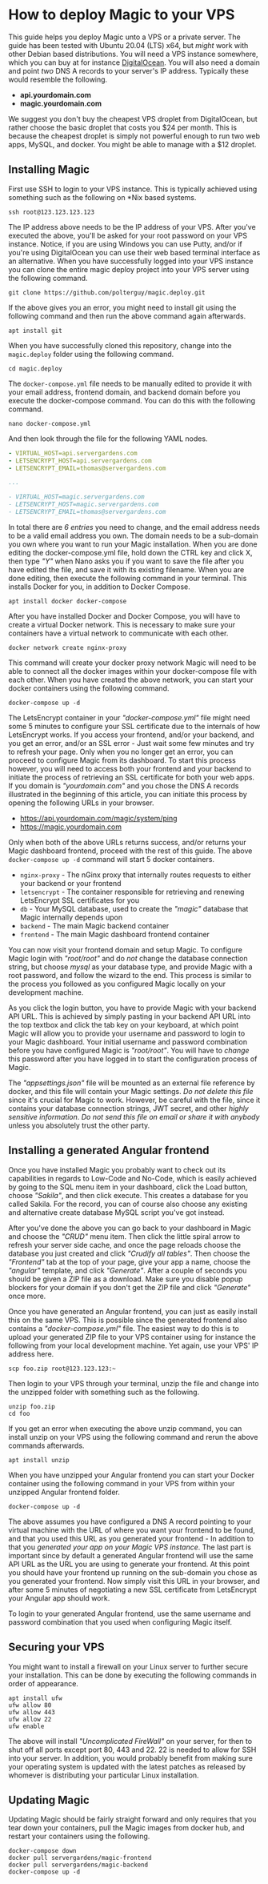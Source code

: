 
# How to deploy Magic to your VPS

This guide helps you deploy Magic unto a VPS or a private server. The guide has been tested with
Ubuntu 20.04 (LTS) x64, but _might_ work with other Debian based distributions. You will need a
VPS instance somewhere, which you can buy at for instance [DigitalOcean](https://www.digitalocean.com/).
You will also need a domain and point _two_ DNS A records to your server's IP address. Typically
these would resemble the following.

* __api.yourdomain.com__
* __magic.yourdomain.com__

We suggest you don't buy the cheapest VPS droplet from DigitalOcean, but rather choose
the basic droplet that costs you $24 per month. This is because the cheapest droplet is simply
not powerful enough to run two web apps, MySQL, and docker. You might be able to manage with a $12
droplet.

## Installing Magic

First use SSH to login to your VPS instance. This is typically achieved using something such as the following
on *Nix based systems.

```
ssh root@123.123.123.123
```

The IP address above needs to be the IP address of your VPS. After you've executed the above, you'll be
asked for your root password on your VPS instance. Notice, if you are using Windows you can use Putty, and/or
if you're using DigitalOcean you can use their web based terminal interface as an alternative. When you have
successfully logged into your VPS instance you can clone the entire magic deploy project into your VPS server
using the following command.

```
git clone https://github.com/polterguy/magic.deploy.git
```

If the above gives you an error, you might need to install git using the following
command and then run the above command again afterwards.

```
apt install git
```

When you have successfully cloned this repository, change into the `magic.deploy` folder
using the following command.

```
cd magic.deploy
```

The `docker-compose.yml` file needs to be manually edited to provide it with your
email address, frontend domain, and backend domain before you execute the docker-compose command.
You can do this with the following command.

```
nano docker-compose.yml
```

And then look through the file for the following YAML nodes.

```yaml
- VIRTUAL_HOST=api.servergardens.com
- LETSENCRYPT_HOST=api.servergardens.com
- LETSENCRYPT_EMAIL=thomas@servergardens.com

...

- VIRTUAL_HOST=magic.servergardens.com
- LETSENCRYPT_HOST=magic.servergardens.com
- LETSENCRYPT_EMAIL=thomas@servergardens.com
```

In total there are _6 entries_ you need to change, and the email address needs to be a valid email
address you own. The domain needs to be a sub-domain you own where you want to run your Magic
installation. When you are done editing the docker-compose.yml file, hold down the CTRL key and
click X, then type _"Y"_ when Nano asks you if you want to save the file after you have edited the
file, and save it with its existing filename. When you are done editing,
then execute the following command in your terminal. This installs Docker for you, in addition
to Docker Compose.

```
apt install docker docker-compose
```

After you have installed Docker and Docker Compose, you will have to create a virtual Docker network.
This is necessary to make sure your containers have a virtual network to communicate with each other.

```
docker network create nginx-proxy
```

This command will create your docker proxy network Magic will need to be able to connect
all the docker images within your docker-compose file with each other. When you have created the
above network, you can start your docker containers using the following command.

```
docker-compose up -d
```

The LetsEncrypt container in your _"docker-compose.yml"_ file might need some 5
minutes to configure your SSL certificate due to the internals of how LetsEncrypt works. If you
access your frontend, and/or your backend, and you get an error, and/or an SSL error - Just wait
some few minutes and try to refresh your page. Only when you no longer get an error, you can
proceed to configure Magic from its dashboard. To start this process however, you will need
to access both your frontend and your backend to initiate the process of retrieving an SSL
certificate for both your web apps. If you domain is _"yourdomain.com"_ and you chose the DNS
A records illustrated in the beginning of this article, you can initiate this process by
opening the following URLs in your browser.

* https://api.yourdomain.com/magic/system/ping
* https://magic.yourdomain.com

Only when both of the above URLs returns success, and/or returns your Magic dashboard frontend, proceed
with the rest of this guide. The above `docker-compose up -d` command will start 5 docker containers.

* `nginx-proxy` - The nGinx proxy that internally routes requests to either your backend or your frontend
* `letsencrypt` - The container responsible for retrieving and renewing LetsEncrypt SSL certificates for you
* `db` - Your MySQL database, used to create the _"magic"_ database that Magic internally depends upon
* `backend` - The main Magic backend container
* `frontend` - The main Magic dashboard frontend container

You can now visit your frontend domain and setup Magic. To configure Magic login with _"root/root"_ and do _not_
change the database connection string, but choose _mysql_ as your database type, and provide Magic with
a root password, and follow the wizard to the end. This process is similar to the process you followed
as you configured Magic locally on your development machine.

As you click the login button, you have to provide Magic with your backend API URL.
This is achieved by simply pasting in your backend API URL into the top textbox and click the tab key
on your keyboard, at which point Magic will allow you to provide your username and password to login
to your Magic dashboard. Your initial username and password combination before you have configured
Magic is _"root/root"_. You will have to _change_ this password after you have logged in to start
the configuration process of Magic.

The _"appsettings.json"_ file will be mounted as an external file reference by docker, and
this file will contain your Magic settings. _Do not delete this file_ since it's crucial for Magic to
work. However, be careful with the file, since it contains your database connection strings, JWT secret,
and other _highly sensitive information_. _Do not send this file on email or share it with anybody_ unless
you absolutely trust the other party.

## Installing a generated Angular frontend

Once you have installed Magic you probably want to check out its capabilities in regards to Low-Code
and No-Code, which is easily achieved by going to the SQL menu item in your dashboard, click the Load
button, choose _"Sakila"_, and then click execute. This creates a database for you called Sakila.
For the record, you can of course also choose any existing and alternative create database MySQL
script you've got instead.

After you've done the above you can go back to your dashboard in Magic and choose the _"CRUD"_
menu item. Then click the little spiral arrow to refresh your server side cache, and once the page
reloads choose the database you just created and click _"Crudify all tables"_. Then choose the _"Frontend"_
tab at the top of your page, give your app a name, choose the _"angular"_ template, and click _"Generate"_.
After a couple of seconds you should be given a ZIP file as a download. Make sure you disable popup blockers
for your domain if you don't get the ZIP file and click _"Generate"_ once more.

Once you have generated an Angular frontend, you can just as easily install this on the same VPS. This
is possible since the generated frontend also contains a _"docker-compose.yml"_ file. The easiest way
to do this is to upload your generated ZIP file to your VPS container using for instance the following
from your local development machine. Yet again, use your VPS' IP address here.

```
scp foo.zip root@123.123.123:~
```

Then login to your VPS through your terminal, unzip the file and change into the unzipped folder with
something such as the following.

```
unzip foo.zip
cd foo
```

If you get an error when executing the above unzip command, you can install unzip on your VPS using the
following command and rerun the above commands afterwards.

```
apt install unzip
```

When you have unzipped your Angular frontend you can start your Docker container using the following
command in your VPS from within your unzipped Angular frontend folder.

```
docker-compose up -d
```

The above assumes you have configured a DNS A record pointing to your virtual machine with
the URL of where you want your frontend to be found, and that you used this URL as you generated
your frontend - In addition to that you _generated your app on your Magic VPS instance_. The last part
is important since by default a generated Angular frontend will use the same API URL as the URL
you are using to generate your frontend. At this point you should have your frontend up running on
the sub-domain you chose as you generated your frontend. Now simply visit this URL in your browser,
and after some 5 minutes of negotiating a new SSL certificate from LetsEncrypt your Angular app
should work.

To login to your generated Angular frontend, use the same username and password
combination that you used when configuring Magic itself.

## Securing your VPS

You might want to install a firewall on your Linux server to further secure your installation. This can be done
by executing the following commands in order of appearance.

```
apt install ufw
ufw allow 80
ufw allow 443
ufw allow 22
ufw enable
```

The above will install _"Uncomplicated FireWall"_ on your server, for then to shut off all ports except
port 80, 443 and 22. 22 is needed to allow for SSH into your server. In addition, you would probably benefit
from making sure your operating system is updated with the latest patches as released by whomever is
distributing your particular Linux installation.

## Updating Magic

Updating Magic should be fairly straight forward and only requires that you tear down your containers,
pull the Magic images from docker hub, and restart your containers using the following.

```
docker-compose down
docker pull servergardens/magic-frontend
docker pull servergardens/magic-backend
docker-compose up -d
```
